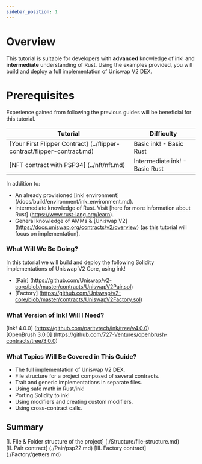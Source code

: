 ```yaml
---
sidebar_position: 1
---
```

# Overview

This tutorial is suitable for developers with **advanced** knowledge of ink! and **intermediate** understanding of Rust. Using the examples provided, you will build and deploy a full implementation of Uniswap V2 DEX.

# Prerequisites

Experience gained from following the previous guides will be beneficial for this tutorial.

| Tutorial                                                                   | Difficulty                     |
|----------------------------------------------------------------------------|--------------------------------|
| [Your First Flipper Contract] (../flipper-contract/flipper-contract.md)              | Basic ink! -  Basic Rust       |
| [NFT contract with PSP34] (../nft/nft.md)              | Intermediate ink! -  Basic Rust       |          

In addition to:
- An already provisioned [ink! environment] (/docs/build/environment/ink_environment.md).
- Intermediate knowledge of Rust. Visit [here for more information about Rust] (https://www.rust-lang.org/learn).
- General knowledge of AMMs & [Uniswap V2] (https://docs.uniswap.org/contracts/v2/overview) (as this tutorial will focus on implementation).

### What Will We Be Doing?
In this tutorial we will build and deploy the following Solidity implementations of Uniswap V2 Core, using ink!
- [Pair] (https://github.com/Uniswap/v2-core/blob/master/contracts/UniswapV2Pair.sol)
- [Factory] (https://github.com/Uniswap/v2-core/blob/master/contracts/UniswapV2Factory.sol)

### What Version of Ink! Will I Need?
[ink! 4.0.0] (https://github.com/paritytech/ink/tree/v4.0.0)   
[OpenBrush 3.0.0] (https://github.com/727-Ventures/openbrush-contracts/tree/3.0.0)

### What Topics Will Be Covered in This Guide?
- The full implementation of Uniswap V2 DEX.
- File structure for a project composed of several contracts.
- Trait and generic implementations in separate files.
- Using safe math in Rust/ink!
- Porting Solidity to ink!
- Using modifiers and creating custom modifiers.
- Using cross-contract calls.

## Summary
[I. File & Folder structure of the project] (./Structure/file-structure.md)    
[II. Pair contract] (./Pair/psp22.md)
[III. Factory contract] (./Factory/getters.md)